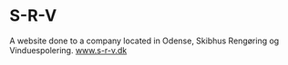 # S-R-V
A website done to a company located in Odense, Skibhus Rengøring og Vinduespolering. www.s-r-v.dk
